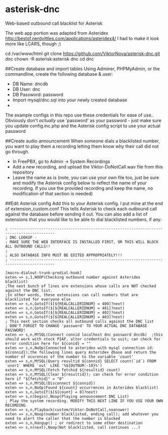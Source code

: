 asterisk-dnc
============
Web-based outbound call blacklist for Asterisk 


The web app portion was adapted from Asteridex
http://bestof.nerdvittles.com/applications/asteridex4/
I had to make it look more like LCARS, though ;)

cd /var/www/html
git clone https://github.com/ViktorNova/asterisk-dnc.git dnc
chown -R asterisk:asterisk dnc
cd dnc

##Create database and import tables
Using Adminer, PHPMyAdmin, or the commandline, create the following database & user:
  - DB Name: dncdb
  - DB User: dnc
  - DB Password: password
  - Import mysql/dnc.sql into your newly created database
  - 
The example configs in this repo use these credentials for ease of use.. 
Obviously don't *actually* use 'password' as your password - just make sure you update config.inc.php and the Asterisk config script to use your actual password


##Create audio announcement
When someone dials a blacklisted number, you want to play them a recording letting them know why their call did not go through. 
  - In FreePBX, go to Admin -> System Recordings
  - Add a new recording, and upload the Viktor-DoNotCall.wav file from this repository
  - Leave the name as is (note, you can use your own file too, just be sure and modify the Asterisk config below to reflect the name of your recording. If you use the provided recording and keep the name, no modification of that section is needed)

##Edit Asterisk config
Add this to your Asterisk config. I put mine at the end of extension_custom.conf
This tells Asterisk to check each outbound call against the database before sending it out.
You can also add a list of extensions that you would like to be able to dial blacklisted numbers, if any:

````
; ------------------------------------------------------------------------------------------
; DNC LOOKUP - 
; MAKE SURE THE WEB INTERFACE IS INSTALLED FIRST, OR THIS WILL BLOCK ALL OUTBOUND CALLS!!
;
; ALSO DATABASE INFO MUST BE EDITED APPROPRIATELY!!!
; ------------------------------------------------------------------------------------------

[macro-dialout-trunk-predial-hook]
exten => s,1,NOOP(Checking outbound number against Asteridex blacklist)
;The next bunch of lines are extensions whose calls are NOT checked against the DNC list.
;In other words, these extensions can call numbers that are blacklisted for everyone else
exten => s,n,GotoIf($[${REALCALLERIDNUM} = 400]?next)
exten => s,n,GotoIf($[${REALCALLERIDNUM} = 401]?next)
exten => s,n,GotoIf($[${REALCALLERIDNUM} = 402]?next)
exten => s,n,GotoIf($[${REALCALLERIDNUM} = 403]?next)
; This next section checks all outbound calls against the DNC list
; DON'T FORGET TO CHANGE 'password' TO YOUR ACTUAL DNC DATABASE PASSWORD!
exten => s,n,MYSQL(Connect connid localhost dnc password dncdb)  ;this should work with stock PIAF, alter credentials to suit; can check for error condition here for ${conid} = ""
exten => s,n,NoOp(Connected to asteridex with mysql connection id: ${connid});the following lines query Asteridex dbase and return the number of ocurences of the number to the variable 'count'
exten => s,n,MYSQL(Query resultid ${connid} SELECT count(`id`) FROM `user1` WHERE `out` LIKE '%${OUTNUM:-10}%')
exten => s,n,MYSQL(Fetch fetchid ${resultid} count)
exten => s,n,MYSQL(Clear ${resultid}); can check for error condition here if "${fetchid}" = "0"
exten => s,n,MYSQL(Disconnect ${connid})
exten => s,n,NoOp(Found ${count} occurrences in Asteridex blacklist)
exten => s,n,GotoIf($[${count} = 0]?next)
exten => s,n(begin),Noop(Playing announcement DNC List)
; Play the system recording. MODIFY THIS NEXT LINE IF YOU USE YOUR OWN RECORDING
exten => s,n,Playback(custom/Viktor-DoNotCall,noanswer)
exten => s,n,Noop(number blacklisted, ending call); add whatever you need to alert the caller that the number is blocked
exten => s,n,Hangup() ; or redirect to some other destination
exten => s,n(next),Noop(Not blacklisted, call continues ...)

````

